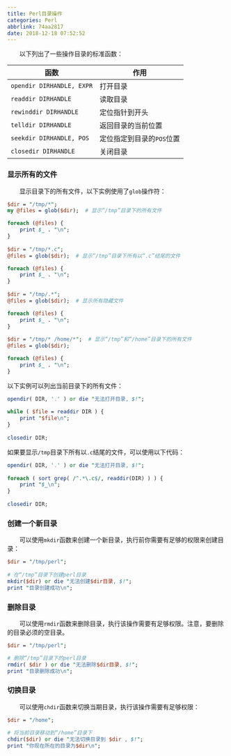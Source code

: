 ```yaml
---
title: Perl目录操作
categories: Perl
abbrlink: 74aa2817
date: 2018-12-18 07:52:52
---
```

&emsp;&emsp;以下列出了一些操作目录的标准函数：<!--more-->

函数                      | 作用
--------------------------|-------
`opendir DIRHANDLE, EXPR` | 打开目录
`readdir DIRHANDLE`       | 读取目录
`rewinddir DIRHANDLE`     | 定位指针到开头
`telldir DIRHANDLE`       | 返回目录的当前位置
`seekdir DIRHANDLE, POS`  | 定位指定到目录的`POS`位置
`closedir DIRHANDLE`      | 关闭目录

### 显示所有的文件

&emsp;&emsp;显示目录下的所有文件，以下实例使用了`glob`操作符：

``` perl
$dir = "/tmp/*";
my @files = glob($dir);  # 显示“/tmp”目录下的所有文件

foreach (@files) {
    print $_ . "\n";
}
​
$dir = "/tmp/*.c";
@files = glob($dir);  # 显示“/tmp”目录下所有以“.c”结尾的文件

foreach (@files) {
    print $_ . "\n";
}
​
$dir = "/tmp/.*";
@files = glob($dir);  # 显示所有隐藏文件

foreach (@files) {
    print $_ . "\n";
}
​
$dir = "/tmp/* /home/*";  # 显示“/tmp”和“/home”目录下的所有文件
@files = glob($dir);

foreach (@files) {
    print $_ . "\n";
}
```

以下实例可以列出当前目录下的所有文件：

``` perl
opendir( DIR, '.' ) or die "无法打开目录, $!";
​
while ( $file = readdir DIR ) {
    print "$file\n";
}
​
closedir DIR;
```

如果要显示`/tmp`目录下所有以`.c`结尾的文件，可以使用以下代码：

``` perl
opendir( DIR, '.' ) or die "无法打开目录, $!";
​
foreach ( sort grep( /^.*\.c$/, readdir(DIR) ) ) {
    print "$_\n";
}
​
closedir DIR;
```

### 创建一个新目录

&emsp;&emsp;可以使用`mkdir`函数来创建一个新目录，执行前你需要有足够的权限来创建目录：

``` perl
$dir = "/tmp/perl";
​
# 在“/tmp”目录下创建perl目录
mkdir($dir) or die "无法创建$dir目录, $!";
print "目录创建成功\n";
```

### 删除目录

&emsp;&emsp;可以使用`rmdir`函数来删除目录，执行该操作需要有足够权限。注意，要删除的目录必须的空目录。

``` perl
$dir = "/tmp/perl";

# 删除“/tmp”目录下的perl目录
rmdir( $dir ) or die "无法删除$dir目录, $!";
print "目录删除成功\n";
```

### 切换目录

&emsp;&emsp;可以使用`chdir`函数来切换当期目录，执行该操作需要有足够权限：

``` perl
$dir = "/home";
​
# 将当前目录移动到“/home”目录下
chdir($dir) or die "无法切换目录到 $dir , $!";
print "你现在所在的目录为$dir\n";
```